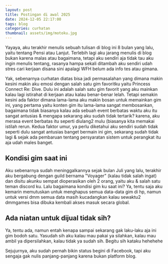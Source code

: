 ```yaml
---
layout: post
title: Postingan di awal 2025
date: 2024-12-05 22:17:00
tags: blog
categories: curhatan
thumbnail: assets/img/motoku.jpg
---
```


Yayaya, aku terakhir menulis sebuah tulisan di blog ini 8 bulan yang lalu, yaitu tentang Pensi atau Lanjut. Terlebih lagi aku jarang menulis di blog bukan karena malas atau bagaimana, tetapi aku sendiri aja tidak tau aku ingin menulis tentang, rasanya hampa sekali ditambah aku sendiri udah stres cari kerjaan disana sini apalagi WFH belum ada info tes atau gimana.

Yak, sebenarnya curhatan diatas bisa jadi permasalahan yang dimana makin kesini makin aku emosi dengan salah satu gim favoritku yaitu Princess Connect Re: Dive. Dulu ini adalah salah satu gim favorit yang aku mainkan kalau lagi istirahat di kerjaan atau kalau benar-benar lelah. Tetapi semakin kesini ada faktor dimana lama-lama aku makin bosan untuk memainkan gim ini, yang pertama yaitu konten gim itu lama-lama sangat membosankan, bagaimana tidak biasanya kalau ada sebuah event berbatas waktu aku itu sangat antusias & mengapa sekarang aku sudah tidak tertarik? karena, aku merasa event berbatas itu seperti diulang2 mulu (biasanya kita memakai istilah rerun. Kedua faktor umur, ya perlu diketahui aku sendiri sudah tidak seperti dulu sangat antusias banget bermain ini gim, sekarang sudah tidak lagi & sejak ada pembaruan tentang persyaratan sistem untuk perangkat itu aja udah males banget.

## Kondisi gim saat ini
Aku sebenarnya sudah meninggalkannya sejak bulan Juli yang lalu, terakhir aku bergabung dengan guild bernama "Voyager" (kalau tidak salah ingat) dan disitu akunku sempat dioperasikan oleh 2 orang,  yaitu aku & salah satu teman discord ku. Lalu bagaimana kondisi gim ku saat ini? Ya, tentu saja aku kemarin memutuskan untuk menghapus semua data-data gim di hp, namun untuk versi dmm semua data masih kucadangkan kalau sewaktu2 dmmgames bisa dibuka kembali akses masuk secara global.

## Ada niatan untuk dijual tidak sih?
Ya, tentu ada, namun entah kenapa sampai sekarang gak laku-laku aja ini gim bodoh satu. Yasudah sih aku kalau mau pakai ya silahkan, kalau mau ambil ya dipersilahkan, kalau tidak ya sudah sih. Begitu sih kataku hehehehe

Sejujurnya, aku sudah pernah bikin status begini di Facebook, tapi aku sengaja gak nulis panjang-panjang karena bukan platform blog.
